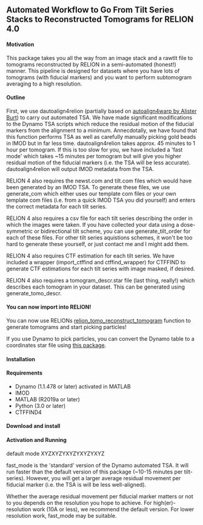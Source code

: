 ## Automated Workflow to Go From Tilt Series Stacks to Reconstructed Tomograms for RELION 4.0 

#### Motivation

This package takes you all the way from an image stack and a rawtlt file to tomograms reconstructed by RELION in a semi-automated (honest!) manner. This pipeline is designed for datasets where you have lots of tomograms (with fiducial markers) and you want to perform subtomogram averaging to a high resolution.

#### Outline

First, we use dautoalign4relion (partially based on [autoalign4warp by Alister Burt](https://github.com/alisterburt/autoalign_dynamo)) to carry out automated TSA. We have made significant modifications to the Dynamo TSA scripts which reduce the residual motion of the fiducial markers from the alignment to a minimum. Annecdotally, we have found that this function performs TSA as well as carefully manually picking gold beads in IMOD but in far less time. dautoalign4relion takes approx. 45 minutes to 1 hour per tomogram. If this is too slow for you, we have included a 'fast mode' which takes ~15 minutes per tomogram but will give you higher residual motion of the fiducial markers (i.e. the TSA will be less accurate). dautoalign4relion will output IMOD metadata from the TSA. 

RELION 4 also requires the newst.com and tilt.com files which would have been generated by an IMOD TSA. To generate these files, we use generate_com which either uses our template com files or your own template com files (i.e. from a quick IMOD TSA you did yourself) and enters the correct metadata for each tilt series. 

RELION 4 also requires a csv file for each tilt series describing the order in which the images were taken. If you have collected your data using a dose-symmetric or bidirectional tilt scheme, you can use generate_tilt_order for each of these files. For other tilt series aquistions schemes, it won't be too hard to generate these yourself, or just contact me and I might add them.

RELION 4 also requires CTF estimation for each tilt series. We have included a wrapper (import_ctffind and ctffind_wrapper) for CTFFIND to generate CTF estimations for each tilt series with image masked, if desired.

RELION 4 also requires a tomogram_descr.star file (last thing, really!) which describes each tomogram in your dataset. This can be generated using generate_tomo_descr.

#### You can now import into RELION! 

You can now use RELIONs [relion_tomo_reconstruct_tomogram](https://relion.readthedocs.io/en/release-4.0/Reference/STA/Programs/reconstruct_tomogram.html#program-tomo-reconstruct-tomogram) function to generate tomograms and start picking particles! 

If you use Dynamo to pick particles, you can convert the Dynamo table to a coordinates star file using [this package](https://github.com/EuanPyle/dynamo2relion).

#### Installation
#### Requirements
- Dynamo (1.1.478 or later) activated in MATLAB
- IMOD
- MATLAB (R2019a or later)
- Python (3.0 or later)
- CTFFIND4

#### Download and install

#### Activation and Running

default mode XYZXYZYXYZYXYZYXYZ

fast_mode is the 'standard' version of the Dynamo automated TSA. It will run faster than the default version of this package (~10-15 minutes per tilt-series). However, you will get a larger average residual movement per fiducial marker (i.e. the TSA is will be less well-aligned).

Whether the average residual movement per fiducial marker matters or not to you depends on the resolution you hope to achieve. For high(er)-resolution work (10A or less), we recommend the default version. For lower resolution work, fast_mode may be suitable.

